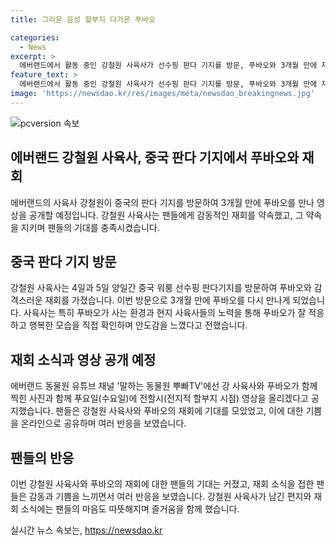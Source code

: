 ```yaml
---
title: 그리운 음성 할부지 다가온 푸바오

categories:
  - News
excerpt: >
  에버랜드에서 활동 중인 강철원 사육사가 선수핑 판다 기지를 방문, 푸바오와 3개월 만에 재회했다. 이번 만남은 이동 후 처음으로 이뤄진 것으로, 푸바오가 강 사육사의 목소리에 반응하는 모습이 관찰돼 감동을 준 상황이다. 강 사육사는 푸바오의 건강하고 적응한 상태를 확인하고, 편지에 적힌 약속을 지키며 뜻깊은 재회를 이뤘다. 푸바오와 강 사육사의 재회 소식에 많은 기대와 감동적인 반응이 이어졌다. 에버랜드 유튜브 채널을 통해 공개될 예정인 영상에 대한 팬들의 기대가 커지고 있다.
feature_text: >
  에버랜드에서 활동 중인 강철원 사육사가 선수핑 판다 기지를 방문, 푸바오와 3개월 만에 재회했다. 이번 만남은 이동 후 처음으로 이뤄진 것으로, 푸바오가 강 사육사의 목소리에 반응하는 모습이 관찰돼 감동을 준 상황이다. 강 사육사는 푸바오의 건강하고 적응한 상태를 확인하고, 편지에 적힌 약속을 지키며 뜻깊은 재회를 이뤘다. 푸바오와 강 사육사의 재회 소식에 많은 기대와 감동적인 반응이 이어졌다. 에버랜드 유튜브 채널을 통해 공개될 예정인 영상에 대한 팬들의 기대가 커지고 있다.
image: 'https://newsdao.kr/res/images/meta/newsdao_breakingnews.jpg'
---
```


<p><img src="https://newsdao.kr/res/images/meta/newsdao_breakingnews.jpg" alt="pcversion 속보" /></p>

<h2 data-ke-size="size26">에버랜드 강철원 사육사, 중국 판다 기지에서 푸바오와 재회</h2>

<p data-ke-size="size16">에버랜드의 사육사 강철원이 중국의 판다 기지를 방문하여 3개월 만에 푸바오를 만나 영상을 공개할 예정입니다. 강철원 사육사는 팬들에게 감동적인 재회를 약속했고, 그 약속을 지키며 팬들의 기대를 충족시켰습니다.</p>

<h2 data-ke-size="size24">중국 판다 기지 방문</h2>

<p data-ke-size="size16">강철원 사육사는 4일과 5일 양일간 중국 워룽 선수핑 판다기지를 방문하여 푸바오와 감격스러운 재회를 가졌습니다. 이번 방문으로 3개월 만에 푸바오를 다시 만나게 되었습니다. 사육사는 특히 푸바오가 사는 환경과 현지 사육사들의 노력을 통해 푸바오가 잘 적응하고 행복한 모습을 직접 확인하며 안도감을 느꼈다고 전했습니다.</p>

<h2 data-ke-size="size24">재회 소식과 영상 공개 예정</h2>

<p data-ke-size="size16">에버랜드 동물원 유튜브 채널 '말하는 동물원 뿌빠TV'에선 강 사육사와 푸바오가 함께 찍힌 사진과 함께 푸요일(수요일)에 전할시(전지적 할부지 시점) 영상을 올리겠다고 공지했습니다. 팬들은 강철원 사육사와 푸바오의 재회에 기대를 모았었고, 이에 대한 기쁨을 온라인으로 공유하며 여러 반응을 보였습니다.</p>

<h2 data-ke-size="size24">팬들의 반응</h2>

<p data-ke-size="size16">이번 강철원 사육사와 푸바오의 재회에 대한 팬들의 기대는 커졌고, 재회 소식을 접한 팬들은 감동과 기쁨을 느끼면서 여러 반응을 보였습니다. 강철원 사육사가 남긴 편지와 재회 소식에는 팬들의 마음도 따뜻해지며 즐거움을 함께 했습니다.</p>
실시간 뉴스 속보는, <a href="https://newsdao.kr" rel="dofollow">https://newsdao.kr</a>


